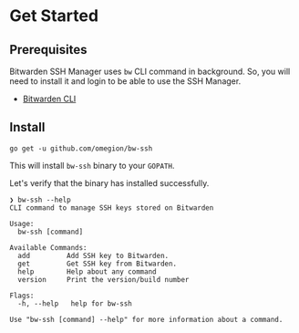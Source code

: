 # Get Started

## Prerequisites

Bitwarden SSH Manager uses `bw` CLI command in background. So, you will need to install it and login to be able to use the SSH Manager.

- [Bitwarden CLI](https://bitwarden.com/help/article/cli/#quick-start)

## Install

```shell
go get -u github.com/omegion/bw-ssh
```

This will install `bw-ssh` binary to your `GOPATH`.

Let's verify that the binary has installed successfully.

```shell
❯ bw-ssh --help            
CLI command to manage SSH keys stored on Bitwarden

Usage:
  bw-ssh [command]

Available Commands:
  add         Add SSH key to Bitwarden.
  get         Get SSH key from Bitwarden.
  help        Help about any command
  version     Print the version/build number

Flags:
  -h, --help   help for bw-ssh

Use "bw-ssh [command] --help" for more information about a command.
```
